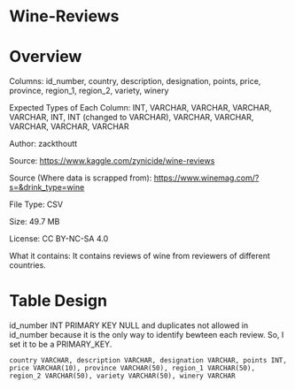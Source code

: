 # Wine-Reviews

# Overview

Columns: id_number, country, description, designation, points, price, province, region_1, region_2, variety, winery

Expected Types of Each Column: INT, VARCHAR, VARCHAR, VARCHAR, VARCHAR, INT, INT (changed to VARCHAR), VARCHAR, VARCHAR, VARCHAR, VARCHAR, VARCHAR

Author: zackthoutt

Source: https://www.kaggle.com/zynicide/wine-reviews

Source (Where data is scrapped from): https://www.winemag.com/?s=&drink_type=wine

File Type: CSV

Size: 49.7 MB

License: CC BY-NC-SA 4.0

What it contains: It contains reviews of wine from reviewers of different countries.

# Table Design

id_number INT PRIMARY KEY
NULL and duplicates not allowed in id_number because it is the only way to identify bewteen each review. So, I set it to be a PRIMARY_KEY.

```
country VARCHAR, description VARCHAR, designation VARCHAR, points INT, price VARCHAR(10), province VARCHAR(50), region_1 VARCHAR(50), region_2 VARCHAR(50), variety VARCHAR(50), winery VARCHAR
```
